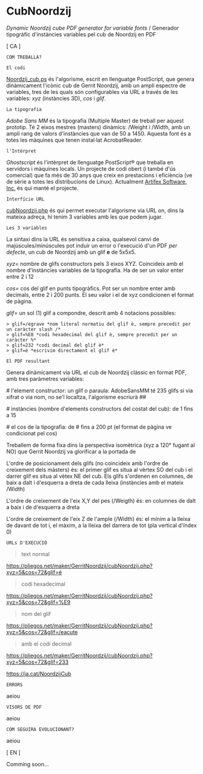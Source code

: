 # CubNoordzij
  *Dynamic Noordzij cube PDF generator for variable fonts* / Generador tipogràfic d'instàncies variables pel cub de Noordzij en PDF


\[ CA ]

	COM TREBALLA?

```El codi```

[Noordzij_cub.ps](https://github.com/marcantonifemfum/CubNoordzij/blob/main/Noordzij_cub.ps) és l'algorisme, escrit en llenguatge PostScript, que genera dinàmicament l'icònic cub de Gerrit Noordzij, amb un ampli espectre de variables, tres de les quals són configurables via URL a través de les variables: *xyz* (instàncies 3D), *cos* i *glif*.

```La tipografia```

*Adobe Sans MM* és la tipografia (Multiple Master) de treball per aquest prototip. Té 2 eixos mestres (masters) dinàmics: /Weight i /Width, amb un ampli rang de valors d'instàncies que van de 50 a 1450. Aquesta font és a totes les màquines que tenen instal·lat AcrobatReader.

```l'Intèrpret```

*Ghostscript* és l'intèrpret de llenguatge PostScript® que treballa en servidors i màquines locals. Un projecte de codi obert (i també d'ús comercial) que fa més de 30 anys que creix en prestacions i eficiència (ve de sèrie a totes les distribucions de Linux). Actualment [Artifex Software, Inc.](https://ghostscript.com/) és qui manté el projecte.

```Interfície URL```

[cubNoordzij.php](https://github.com/marcantonifemfum/CubNoordzij/blob/main/cubNoordzij.php) és qui permet executar l'algorisme via URL on, dins la mateixa adreça, hi tenim 3 variables amb les que podem jugar.

```Les 3 variables```

La sintaxi dins la URL és sensitiva a caixa, qualsevol canvi de majúscules/minúscules pot induir un error o l'execució d'un PDF *per defecte*, un cub de Noordzij amb un glif **e** de 5x5x5.

*xyz=* nombre de glifs constructors pels 3 eixos XYZ. Coincideix amb el nombre d'instàncies variables de la tipografia. Ha de ser un valor enter entre 2 i 12

*cos=* cos del glif en punts tipogràfics. Pot ser un nombre enter amb decimals, entre 2 i 200 punts. El seu valor i el de xyz condicionen el format de pàgina.

*glif=* un sol (1) glif a compondre, descrit amb 4 notacions possibles:

	> glif=/egrave *nom literal normatiu del glif è, sempre precedit per un caràcter slash /*
	> glif=%E8 *codi hexadecimal del glif è, sempre precedit per un caràcter %*
	> glif=232 *codi decimal del glif è*
	> glif=è *escrivim directament el glif è*
	
```El PDF resultant```



Genera dinàmicament via URL el cub de Noordzij clàssic en format PDF, amb tres paràmetres variables:

\# l'element constructor: un glif o paraula: AdobeSansMM té 235 glifs si via xifrat o via nom, no se'l localtza, l'algorisme escriurà ##

\# instàncies (nombre d'elements constructors del costat del cub): de 1 fins a 15

\# el cos de la tipografia: de # fins a 200 pt (el format de pàgina ve condicionat pel cos)

Treballem de forma fixa dins la perspectiva isomètrica (xyz a 120° fugant al NO) que Gerrit Noordzij va glorificar a la portada de

L'ordre de posicionament dels glifs (no coincideix amb l'ordre de creixement dels màsters) és: el primer glif es situa al vèrtex SO del cub i el darrer glif es situa al vètex NE del cub. Els glifs s'ordenen en columnes, de baix a dalt i d'esquerra a dreta de cada lleixa (instàncies amb el mateix /Width)

L'ordre de creixement de l'eix X,Y del pes (/Weigth) és: en columnes de dalt a baix i de d'esquerra a dreta

L'ordre de creixement de l'eix Z de l'ample (/Width) és: el mínim a la lleixa de davant de tot i, el màxim, a la lleixa del darrera de tot (pla vertical d'índex 0)



	URLs D'EXECUCIÓ
									
> text normal

https://pliegos.net/maker/GerritNoordzij/cubNoordzij.php?xyz=5&cos=72&glif=é

> codi hexadecimal

https://pliegos.net/maker/GerritNoordzij/cubNoordzij.php?xyz=5&cos=72&glif=%E9

> nom del glif

https://pliegos.net/maker/GerritNoordzij/cubNoordzij.php?xyz=5&cos=72&glif=/eacute

> amb el codi decimal

https://pliegos.net/maker/GerritNoordzij/cubNoordzij.php?xyz=5&cos=72&glif=233


https://ja.cat/NoordzijCub



	ERRORS

aeiou


	VISORS DE PDF

aeiou

	COM SEGUIRÀ EVOLUCIONANT?

aeiou


\[ EN ]

Comming soon…
